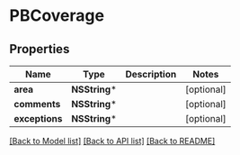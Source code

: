 # PBCoverage

## Properties
Name | Type | Description | Notes
------------ | ------------- | ------------- | -------------
**area** | **NSString*** |  | [optional] 
**comments** | **NSString*** |  | [optional] 
**exceptions** | **NSString*** |  | [optional] 

[[Back to Model list]](../README.md#documentation-for-models) [[Back to API list]](../README.md#documentation-for-api-endpoints) [[Back to README]](../README.md)


